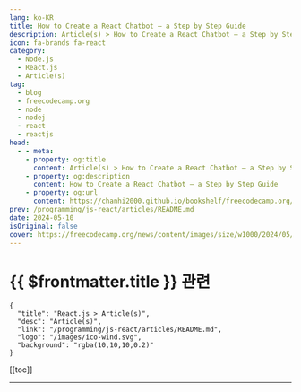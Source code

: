 ```yaml
---
lang: ko-KR
title: How to Create a React Chatbot – a Step by Step Guide
description: Article(s) > How to Create a React Chatbot – a Step by Step Guide
icon: fa-brands fa-react
category: 
  - Node.js
  - React.js
  - Article(s)
tag: 
  - blog
  - freecodecamp.org
  - node
  - nodej
  - react
  - reactjs
head:
  - - meta:
    - property: og:title
      content: Article(s) > How to Create a React Chatbot – a Step by Step Guide
    - property: og:description
      content: How to Create a React Chatbot – a Step by Step Guide
    - property: og:url
      content: https://chanhi2000.github.io/bookshelf/freecodecamp.org/how-to-create-a-react-chatbot.html
prev: /programming/js-react/articles/README.md
date: 2024-05-10
isOriginal: false
cover: https://freecodecamp.org/news/content/images/size/w1000/2024/05/rcb-logo-large---Copy.png
---
```


# {{ $frontmatter.title }} 관련

```component VPCard
{
  "title": "React.js > Article(s)",
  "desc": "Article(s)",
  "link": "/programming/js-react/articles/README.md",
  "logo": "/images/ico-wind.svg",
  "background": "rgba(10,10,10,0.2)"
}
```

[[toc]]

---

<SiteInfo
  name="How to Create a React Chatbot – a Step by Step Guide"
  desc="In the ever-evolving realm of web technologies, the integration of AI-powered chatbots has become a defining trend in 2024.  With rapid advancements in Large Language Models (LLMs), chatbots have grown to become pivotal tools adopted across many websites and services. From FAQ bots to live chat support, they can..."
  url="https://freecodecamp.org/news/how-to-create-a-react-chatbot/"
  logo="https://cdn.freecodecamp.org/universal/favicons/favicon.ico"
  preview="https://freecodecamp.org/news/content/images/size/w1000/2024/05/rcb-logo-large---Copy.png"/>

<!-- TODO: 작성 -->

